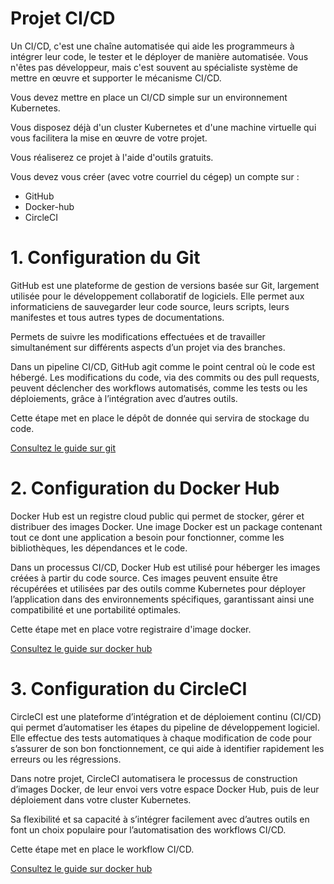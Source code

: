 # Projet CI/CD

Un CI/CD, c'est une chaîne automatisée qui aide les programmeurs à intégrer leur code, le tester et le déployer de manière automatisée. Vous n'êtes pas développeur, mais c'est souvent au spécialiste système de mettre en œuvre et supporter le mécanisme CI/CD.

Vous devez mettre en place un CI/CD simple sur un environnement Kubernetes.

Vous disposez déjà d'un cluster Kubernetes et d'une machine virtuelle qui vous facilitera la mise en œuvre de votre projet.

Vous réaliserez ce projet à l'aide d'outils gratuits.

Vous devez vous créer (avec votre courriel du cégep) un compte sur :
-  GitHub
-  Docker-hub
-  CircleCI


# 
# 1. Configuration du Git


GitHub est une plateforme de gestion de versions basée sur Git, largement utilisée pour le développement collaboratif de logiciels. Elle permet aux informaticiens de sauvegarder leur code source, leurs scripts, leurs manifestes et tous autres types de documentations. 

Permets de suivre les modifications effectuées et de travailler simultanément sur différents aspects d’un projet via des branches. 

Dans un pipeline CI/CD, GitHub agit comme le point central où le code est hébergé. Les modifications du code, via des commits ou des pull requests, peuvent déclencher des workflows automatisés, comme les tests ou les déploiements, grâce à l’intégration avec d’autres outils.

Cette étape met en place le dépôt de donnée qui servira de stockage du code.


[Consultez le guide sur git](1.git.md)



# 2. Configuration du Docker Hub


Docker Hub est un registre cloud public qui permet de stocker, gérer et distribuer des images Docker. Une image Docker est un package contenant tout ce dont une application a besoin pour fonctionner, comme les bibliothèques, les dépendances et le code. 

Dans un processus CI/CD, Docker Hub est utilisé pour héberger les images créées à partir du code source. Ces images peuvent ensuite être récupérées et utilisées par des outils comme Kubernetes pour déployer l’application dans des environnements spécifiques, garantissant ainsi une compatibilité et une portabilité optimales.

Cette étape met en place votre registraire d'image docker.


[Consultez le guide sur docker hub](2.docker.md)



# 3. Configuration du CircleCI


CircleCI est une plateforme d’intégration et de déploiement continu (CI/CD) qui permet d’automatiser les étapes du pipeline de développement logiciel. Elle effectue des tests automatiques à chaque modification de code pour s’assurer de son bon fonctionnement, ce qui aide à identifier rapidement les erreurs ou les régressions. 

Dans notre projet, CircleCI automatisera le processus de construction d’images Docker, de leur envoi vers votre espace Docker Hub, puis de leur déploiement dans votre cluster Kubernetes. 

Sa flexibilité et sa capacité à s’intégrer facilement avec d’autres outils en font un choix populaire pour l’automatisation des workflows CI/CD.

Cette étape met en place le workflow CI/CD.


[Consultez le guide sur docker hub](3.circleci.md)




